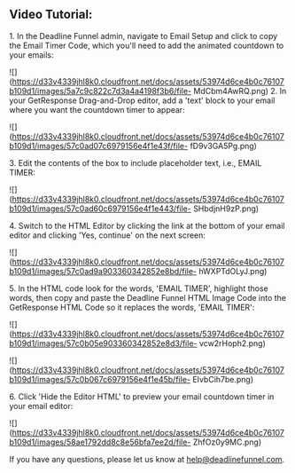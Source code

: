 ##  Video Tutorial:

1\.  In the Deadline Funnel admin, navigate to Email Setup and click to copy the Email Timer Code, which you'll need to add the animated countdown to your emails: 

![](https://d33v4339jhl8k0.cloudfront.net/docs/assets/53974d6ce4b0c76107b109d1/images/5a7c9c822c7d3a4a4198f3b6/file-
MdCbm4AwRQ.png) 
2\. In your GetResponse Drag-and-Drop editor, add a 'text' block to your email where you want the countdown timer to appear: 

![](https://d33v4339jhl8k0.cloudfront.net/docs/assets/53974d6ce4b0c76107b109d1/images/57c0ad07c6979156e4f1e43f/file-
fD9v3GA5Pg.png)


3\. Edit the contents of the box to include placeholder text, i.e., EMAIL TIMER: 

![](https://d33v4339jhl8k0.cloudfront.net/docs/assets/53974d6ce4b0c76107b109d1/images/57c0ad60c6979156e4f1e443/file-
SHbdjnH9zP.png)


4\. Switch to the HTML Editor by clicking the link at the bottom of your email editor and clicking 'Yes, continue' on the next screen: 

![](https://d33v4339jhl8k0.cloudfront.net/docs/assets/53974d6ce4b0c76107b109d1/images/57c0ad9a903360342852e8bd/file-
hWXPTdOLyJ.png)


5\. In the HTML code look for the words, 'EMAIL TIMER', highlight those words, then copy and paste the Deadline Funnel HTML Image Code into the GetResponse HTML Code so it replaces the words, 'EMAIL TIMER': 

![](https://d33v4339jhl8k0.cloudfront.net/docs/assets/53974d6ce4b0c76107b109d1/images/57c0b05e903360342852e8d3/file-
vcw2rHoph2.png)

![](https://d33v4339jhl8k0.cloudfront.net/docs/assets/53974d6ce4b0c76107b109d1/images/57c0b067c6979156e4f1e45b/file-
EIvbCih7be.png)


6\. Click 'Hide the Editor HTML' to preview your email countdown timer in your email editor: 

![](https://d33v4339jhl8k0.cloudfront.net/docs/assets/53974d6ce4b0c76107b109d1/images/58ae1792dd8c8e56bfa7ee2d/file-
ZhfOz0y9MC.png)

If you have any questions, please let us know at
[help@deadlinefunnel.com](mailto:mailto:help@deadlinefunnel.com).

